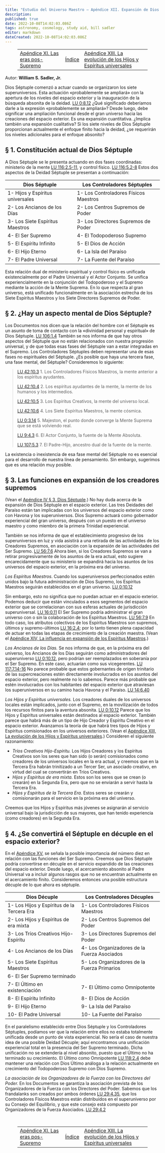 ```yaml
---
title: "Estudio del Universo Maestro — Apéndice XII. Expansión de Dios Séptuple"
description: 
published: true
date: 2022-10-08T14:02:03.086Z
tags: astronomy, cosmology, study aid, bill sadler
editor: markdown
dateCreated: 2022-10-08T14:02:03.086Z
---
```


<figure class="table chapter-navigator">
  <table>
    <tbody>
      <tr>
        <td><a href="/es/article/William_S_Sadler_Jr/Appendices_to_Study_of_the_Master_Universe/Appendix_11">Apéndice XI. Las eras pos-Supremo</a></td>
        <td><a href="/es/article/William_S_Sadler_Jr/Study_of_the_Master_Universe/Index">Índice</a></td>
        <td><a href="/es/article/William_S_Sadler_Jr/Appendices_to_Study_of_the_Master_Universe/Appendix_13">Apéndice XIII. La evolución de los Hijos y Espíritus universales</a></td>
      </tr>
    </tbody>
  </table>
</figure>

Autor: **William S. Sadler, Jr.**

Dios Séptuple comenzó a actuar cuando se organizaron los siete superuniversos. Esta actuación «probablemente se ampliará» con la apertura de los niveles del espacio exterior y la inauguración de la búsqueda absonita de la deidad. [LU 0:8.12](/es/The_Urantia_Book/0#p8_12) ¿Qué significado deberíamos darle a la expresión «probablemente se ampliará»? Desde luego, debe significar una ampliación funcional desde el gran universo hacia las creaciones del espacio exterior. Es una expansión cuantitativa. ¿Implica también una expansión cualitativa? Si los siete niveles de Dios Séptuple proporcionan actualmente el enfoque finito hacia la deidad, ¿se requerirán los niveles adicionales para el enfoque absonito?

## § 1. Constitución actual de Dios Séptuple

A Dios Séptuple se le presenta actuando en dos fases coordinadas: ministerio de la mente [LU 116:2.5-11](/es/The_Urantia_Book/116#p2_5), y control físico. [LU 116:5.2-8](/es/The_Urantia_Book/116#p5_2) Estos dos aspectos de la Deidad Séptuple se presentan a continuación:

Dios Séptuple | Los Controladores Séptuples
--- | ---
1- Hijos y Espíritus universales | 1- Los Controladores Físicos Maestros
2- Los Ancianos de los Días | 2- Los Centros Supremos de Poder
3- Los Siete Espíritus Maestros | 3- Los Directores Supremos de Poder
4- El Ser Supremo | 4- El Todopoderoso Supremo
5- El Espíritu Infinito | 5- El Dios de Acción
6- El Hijo Eterno | 6- La Isla del Paraíso
7- El Padre Universal | 7- La Fuente del Paraíso

Esta relación dual de ministerio espiritual y control físico es unificada existencialmente por el Padre Universal y el Actor Conjunto. Se unifica experiencialmente en la conjunción del Todopoderoso y el Supremo mediante la acción de la Mente Suprema. En lo que respecta al gran universo, está unificado funcionalmente en la asociación estrecha de los Siete Espíritus Maestros y los Siete Directores Supremos de Poder.

## § 2. ¿Hay un aspecto mental de Dios Séptuple?

Los Documentos nos dicen que la relación del hombre con el Séptuple es un asunto de toma de contacto con la «divinidad personal y espiritual» de Dios Séptuple. [LU 106:1.4](/es/The_Urantia_Book/106#p1_4) También se nos informa de que hay otros aspectos del Séptuple que no están relacionados con nuestra progresión universal, y de que todas esas fases del Séptuple van a estar integradas en el Supremo. Los Controladores Séptuples deben representar una de esas fases no espirituales del Séptuple. ¿Es posible que haya una tercera fase, una fase mental, del Séptuple? Consideremos lo siguiente:

> [LU 42:10.3](/es/The_Urantia_Book/42#p10_3) 1. Los Controladores Físicos Maestros, la mente anterior a los espíritus ayudantes.
> 
> [LU 42:10.4](/es/The_Urantia_Book/42#p10_4) 2. Los espíritus ayudantes de la mente, la mente de los humanos y los intermedios.
> 
> [LU 42:10.5](/es/The_Urantia_Book/42#p10_5) 3. Los Espíritus Creativos, la mente del universo local.
> 
> [LU 42:10.6](/es/The_Urantia_Book/42#p10_6) 4. Los Siete Espíritus Maestros, la mente cósmica.
> 
> [LU 0:3.14](/es/The_Urantia_Book/0#p3_14) 5. Majeston, el punto donde converge la Mente Suprema que se está volviendo real.
> 
> [LU 9:4.3](/es/The_Urantia_Book/9#p4_3) 6. El Actor Conjunto, la fuente de la Mente Absoluta.
> 
> [LU 107:5.3](/es/The_Urantia_Book/107#p5_3) 7. El Padre-Hijo, ancestro dual de la fuente de la mente.

La existencia o inexistencia de esa fase mental del Séptuple no es esencial para el desarrollo de nuestra línea de pensamiento. Sin embargo, sugerimos que es una relación muy posible.

## § 3. Las funciones en expansión de los creadores supremos

(Vean el [Apéndice IV § 3, Dios Séptuple](/es/article/William_S_Sadler_Jr/Appendices_to_Study_of_the_Master_Universe/Appendix_4#3-god-the-sevenfold-in-successive-ages).) No hay duda acerca de la expansión de Dios Séptuple en el espacio exterior. Las tres Deidades del Paraíso están tan implicadas con los universos del espacio exterior como con Havona y los superuniversos. Dios Supremo actuará como gobernador experiencial del gran universo, después con un puesto en el universo maestro y como miembro de la primera Trinidad experiencial.

También se nos informa de que el establecimiento progresivo de los superuniversos en luz y vida asistirá a una retirada de las actividades de los Creadores Supremos, en asociación con la expansión de las actividades del Ser Supremo. [LU 56:7.6](/es/The_Urantia_Book/56#p7_6) Ahora bien, si los Creadores Supremos se van a retirar progresivamente de los asuntos de la era actual, esto sugiere encarecidamente que su ministerio se expandirá hacia los asuntos de los universos del espacio exterior, en la próxima era del universo.

_Los Espíritus Maestros_. Cuando los superuniversos perfeccionados estén unidos bajo la futura administración de Dios Supremo, los Espíritus Maestros seguirán establecidos en el gran universo. [LU 0:10.12](/es/The_Urantia_Book/0#p10_12)

Sin embargo, esto no significa que no puedan actuar en el espacio exterior. Podemos deducir que están vinculados a esos segmentos del espacio exterior que se correlacionan con sus esferas actuales de jurisdicción superuniversal. [LU 16:0.11](/es/The_Urantia_Book/16#p0_11) El Ser Supremo podría administrar el gran universo con o sin la colaboración de los Espíritus Maestros. [LU 56:7.9](/es/The_Urantia_Book/56#p7_9) En todo caso, los atributos colectivos de los Espíritus Maestros son supremos, últimos y supremo-últimos [LU 16:2.4](/es/The_Urantia_Book/16#p2_4); por lo tanto tienen plena capacidad de actuar en todas las etapas de crecimiento de la creación maestra. (Vean el [Apéndice XIV, La influencia en expansión de los Espíritus Maestros](/es/article/William_S_Sadler_Jr/Appendices_to_Study_of_the_Master_Universe/Appendix_14).)

_Los Ancianos de los Días._ Se nos informa de que, en la próxima era del universo, los Ancianos de los Días seguirán como administradores del superuniverso [LU 0:10.12](/es/The_Urantia_Book/0#p10_12), pero podrían ser reemplazados en soberanía por el Ser Supremo. En este caso, actuarían como sus vicegerentes. [LU 117:7.14-16](/es/The_Urantia_Book/117#p7_14) No parece probable que estos gobernantes de origen trinitario de las supercreaciones estén directamente involucrados en los asuntos del espacio exterior, pero realmente no lo sabemos. Parece más probable que estén involucrados con los habitantes del espacio exterior que atraviesan los superuniversos en su camino hacia Havona y el Paraíso. [LU 14:6.40](/es/The_Urantia_Book/14#p6_40)

_Los Hijos y Espíritus universales._ Los creadores duales de los universos locales están implicados, junto con el Supremo, en la movilización de todos los recursos finitos para la aventura absonita. [LU 0:10.12](/es/The_Urantia_Book/0#p10_12) Parece que los Hijos y Espíritus universales están destinados al espacio exterior. También parece que habrá más de un tipo de Hijo Creador y Espíritu Creativo en el espacio exterior. Avanzamos la teoría de que habrá tres tipos de Hijos y Espíritus comisionados en los universos exteriores. (Vean el [Apéndice XIII, La evolución de los Hijos y Espíritus universales](/es/article/William_S_Sadler_Jr/Appendices_to_Study_of_the_Master_Universe/Appendix_13).) Consideren el siguiente razonamiento:
- _Tríos Creativos Hijo-Espíritu._ Los Hijos Creadores y los Espíritus Creativos son los seres que han sido (o serán) comisionados como creadores de los universos locales en la era actual, y creemos que en la Tercera Era habrán trinitizado a un Tercer Ser, un asociado creativo, en virtud del cual se convertirán en Tríos Creativos.
- _Hijos y Espíritus de era mixta._ Estos son los seres que se crean (o crearán) en la Segunda Era, pero que no se enviarán a servir hasta la Tercera Era.
- _Hijos y Espíritus de la Tercera Era._ Estos seres se crearán y comisionarán para el servicio en la próxima era del universo.

Creemos que los Hijos y Espíritus más jóvenes se asignarán al servicio universal bajo la jurisdicción de sus mayores, que han tenido experiencia (como creadores) en la Segunda Era.

## § 4. ¿Se convertirá el Séptuple en décuple en el espacio exterior?

En el [Apéndice XV](/es/article/William_S_Sadler_Jr/Appendices_to_Study_of_the_Master_Universe/Appendix_15), se señala la posible importancia del número diez en relación con las funciones del Ser Supremo. Creemos que Dios Séptuple podría convertirse en décuple en el servicio expandido de las creaciones del espacio exterior. Desde luego, el acercamiento absonito al Padre Universal va a incluir algunos rasgos que no se encuentran actualmente en el acercamiento finito. Consideremos entonces una posible estructura décuple de lo que ahora es séptuple.

Dios Décuple | Los Controladores Décuples
--- | ---
1- Los Hijos y Espíritus de la Tercera Era | 1- Los Controladores Físicos Maestros
2- Los Hijos y Espíritus de era mixta | 2- Los Centros Supremos del Poder
3- Los Tríos Creativos Hijo-Espíritu | 3- Los Directores Supremos del Poder
4- Los Ancianos de los Días | 4- Los Organizadores de la Fuerza Asociados
5- Los Siete Espíritus Maestros | 5- Los Organizadores de la Fuerza Primarios
6- El Ser Supremo terminado ||
7- El Último en existenciación | 7- El Último como Omnipotente
8- El Espíritu Infinito | 8- El Dios de Acción
9- El Hijo Eterno | 9- La Isla del Paraíso
10- El Padre Universal | 10- La Fuente del Paraíso

En el paralelismo establecido entre Dios Séptuple y los Controladores Séptuples, podíamos ver que la relación entre ellos no estaba totalmente unificada desde un punto de vista experiencial. No sería el caso de nuestra idea de una posible Deidad Décuple; aquí encontramos una unificación experiencial total en la presencia del Ser Supremo terminado. Dicha unificación no se extendería al nivel absonito, puesto que el Último no ha terminado su crecimiento. El Último como Omnipotente [LU 118:2.4](/es/The_Urantia_Book/118#p2_4) debe mantener una relación con Dios Último análoga a la relación actualmente en crecimiento del Todopoderoso Supremo con Dios Supremo.

_La asociación de los Organizadores de la Fuerza con los Directores del Poder._ En los Documentos se garantiza la asociación prevista de los Organizadores de la Fuerza con los Directores del Poder. Sabemos que los frandalanks son creados por ambos órdenes [LU 29:4.35](/es/The_Urantia_Book/29#p4_35), que los Controladores Físicos Maestros están distribuidos en el superuniverso por su Consejo del Equilibrio, y que este consejo está compuesto por Organizadores de la Fuerza Asociados. [LU 29:4.2](/es/The_Urantia_Book/29#p4_2)

<br>

<figure class="table chapter-navigator">
  <table>
    <tbody>
      <tr>
        <td><a href="/es/article/William_S_Sadler_Jr/Appendices_to_Study_of_the_Master_Universe/Appendix_11">Apéndice XI. Las eras pos-Supremo</a></td>
        <td><a href="/es/article/William_S_Sadler_Jr/Study_of_the_Master_Universe/Index">Índice</a></td>
        <td><a href="/es/article/William_S_Sadler_Jr/Appendices_to_Study_of_the_Master_Universe/Appendix_13">Apéndice XIII. La evolución de los Hijos y Espíritus universales</a></td>
      </tr>
    </tbody>
  </table>
</figure>